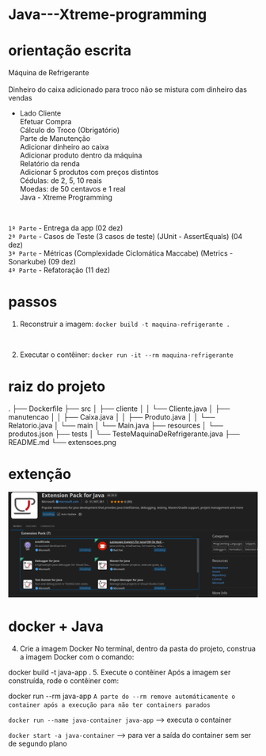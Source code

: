 # Java---Xtreme-programming

# orientação escrita
Máquina de Refrigerante <br>
<br>
Dinheiro do caixa adicionado para troco não se mistura com dinheiro das vendas<br>

- Lado Cliente<br>
Efetuar Compra<br>
Cálculo do Troco (Obrigatório)<br>
Parte de Manutenção<br>
Adicionar dinheiro ao caixa<br>
Adicionar produto dentro da máquina<br>
Relatório da renda<br>
Adicionar 5 produtos com preços distintos<br>
Cédulas: de 2, 5, 10 reais<br>
Moedas: de 50 centavos e 1 real<br>
Java - Xtreme Programming<br>
<br>

`1ª Parte` - Entrega da app (02 dez)<br>
`2ª Parte` - Casos de Teste (3 casos de teste) (JUnit - AssertEquals) (04 dez)<br>
`3ª Parte` - Métricas (Complexidade Ciclomática Maccabe) (Metrics - Sonarkube) (09 dez)<br>
`4ª Parte` - Refatoração (11 dez)<br>

# passos 

1. Reconstruir a imagem:
`docker build -t maquina-refrigerante .`

<br>

2. Executar o contêiner:
`docker run -it --rm maquina-refrigerante`


# raiz do projeto 
.
├── Dockerfile
├── src
│   ├── cliente
│   │   └── Cliente.java
│   ├── manutencao
│   │   ├── Caixa.java
│   │   ├── Produto.java
│   │   └── Relatorio.java
│   └── main
│       └── Main.java
├── resources
│   └── produtos.json
├── tests
│   └── TesteMaquinaDeRefrigerante.java
├── README.md
└── extensoes.png


# extenção
![alt text](/extencoes.png)



# docker + Java

4. Crie a imagem Docker
No terminal, dentro da pasta do projeto, construa a imagem Docker com o comando:


docker build -t java-app .
5. Execute o contêiner
Após a imagem ser construída, rode o contêiner com:


docker run --rm java-app
`A parte do --rm remove automáticamente o container após a execução para não ter containers parados`

`docker run --name java-container java-app` --> executa o container

`docker start -a java-container` --> para ver a saída do container sem ser de segundo plano